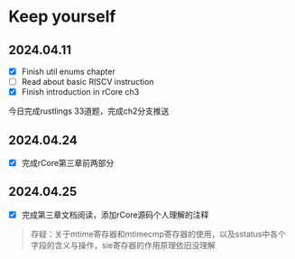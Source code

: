 # Keep yourself

## 2024.04.11

- [x] Finish util enums chapter
- [ ] Read about basic RISCV instruction
- [x] Finish introduction in rCore ch3

今日完成rustlings 33道题，完成ch2分支推送

## 2024.04.24

- [x] 完成rCore第三章前两部分

## 2024.04.25

- [x] 完成第三章文档阅读，添加rCore源码个人理解的注释

>  存疑：关于mtime寄存器和mtimecmp寄存器的使用，以及sstatus中各个字段的含义与操作，sie寄存器的作用原理依旧没理解